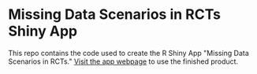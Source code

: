 # Missing Data Scenarios in RCTs Shiny App

This repo contains the code used to create the R Shiny App "Missing Data Scenarios in RCTs." [Visit the app webpage](https://davidloeb-missing-data-app.share.connect.posit.cloud/) to use the finished product.
